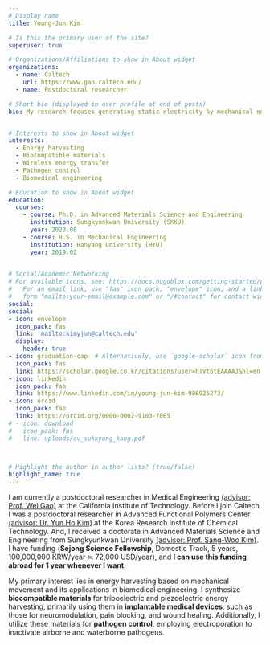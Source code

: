 ```yaml
---
# Display name
title: Young-Jun Kim

# Is this the primary user of the site?
superuser: true

# Organizations/Affiliations to show in About widget
organizations:
  - name: Caltech
    url: https://www.gao.caltech.edu/
  - name: Postdoctoral researcher

# Short bio (displayed in user profile at end of posts)
bio: My research focuses generating static electricity by mechanical energy and, use it for biomedical applications.


# Interests to show in About widget
interests:
  - Energy harvesting
  - Biocompatible materials
  - Wireless energy transfer
  - Pathogen control
  - Biomedical engineering

# Education to show in About widget
education:
  courses:
    - course: Ph.D. in Advanced Materials Science and Engineering
      institution: Sungkyunkwan University (SKKU)
      year: 2023.08
    - course: B.S. in Mechanical Engineering
      institution: Hanyang University (HYU)
      year: 2019.02
    

# Social/Academic Networking
# For available icons, see: https://docs.hugoblox.com/getting-started/page-builder/#icons
#   For an email link, use "fas" icon pack, "envelope" icon, and a link in the
#   form "mailto:your-email@example.com" or "/#contact" for contact widget.
social:
social:
- icon: envelope
  icon_pack: fas
  link: 'mailto:kimyjun@caltech.edu'
  display:
    header: true
- icon: graduation-cap  # Alternatively, use `google-scholar` icon from `ai` icon pack
  icon_pack: fas
  link: https://scholar.google.co.kr/citations?user=hTVt6tEAAAAJ&hl=en
- icon: linkedin
  icon_pack: fab
  link: https://www.linkedin.com/in/young-jun-kim-986925273/
- icon: orcid
  icon_pack: fab
  link: https://orcid.org/0000-0002-9103-7065
# - icon: download
#   icon_pack: fas
#   link: uploads/cv_sukkyung_kang.pdf



# Highlight the author in author lists? (true/false)
highlight_name: true
---
```

I am currently a postdoctoral researcher in Medical Engineering [(advisor: Prof. Wei Gao)](https://www.gao.caltech.edu/) at the California Institute of Technology. Before I join Caltech I was a postdoctoral researcher in Advanced Functional Polymers Center [(advisor: Dr. Yun Ho Kim)](https://sites.google.com/view/krict-polymer) at the Korea Research Institute of Chemical Technology. And, I received a doctorate in Advanced Materials Science and Engineering from Sungkyunkwan University [(advisor: Prof. Sang-Woo Kim)](https://ehl.yonsei.ac.kr/). I have funding (**Sejong Science Fellowship**, Domestic Track, 5 years, 100,000,000 KRW/year ≒ 72,000 USD/year), and **I can use this funding abroad for 1 year whenever I want**.

My primary interest lies in energy harvesting based on mechanical movement and its applications in biomedical engineering. I synthesize **biocompatible materials** for triboelectric and piezoelectric energy harvesting, primarily using them in **implantable medical devices**, such as those for neuromodulation, pain blocking, and wound healing. Additionally, I utilize these materials for **pathogen control**, employing electroporation to inactivate airborne and waterborne pathogens.


